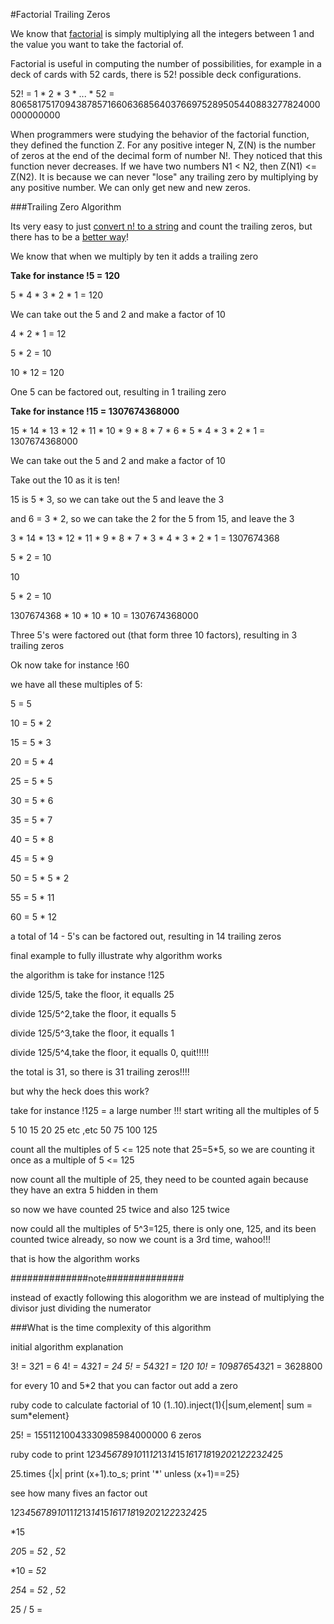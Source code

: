 #Factorial Trailing Zeros

We know that [factorial](factorial_inject.rb) is simply multiplying all the integers between 1 and the value you want to take the factorial of.

Factorial is useful in computing the number of possibilities, for example in a deck of cards with 52 cards, there is 52! possible deck configurations.  

52! = 1 * 2 * 3 * ... * 52 = 
80658175170943878571660636856403766975289505440883277824000000000000

When programmers were studying the behavior of the factorial function, they defined the function Z. For any positive integer N, Z(N) is the number of zeros at the end of the decimal form of number N!. They noticed that this function never decreases. If we have two numbers N1 < N2, then Z(N1) <= Z(N2). It is because we can never "lose" any trailing zero by multiplying by any positive number. We can only get new and new zeros.

###Trailing Zero Algorithm

Its very easy to just [convert n! to a string](trailing_zeros_simple.rb) and count the trailing zeros, but there has to be a [better way](trailing_zeros.rb)! 

We know that when we multiply by ten it adds a trailing zero

**Take for instance !5 = 120**

5 * 4 * 3 * 2 * 1 = 120

We can take out the 5 and 2 and make a factor of 10

4 * 2 * 1 = 12

5 * 2 = 10

10 * 12 = 120

One 5 can be factored out, resulting in 1 trailing zero

**Take for instance !15 = 1307674368000**

15 * 14 * 13 * 12 * 11 * 10 * 9 * 8 * 7 * 6 * 5 * 4 * 3 * 2 * 1 = 1307674368000

We can take out the 5 and 2 and make a factor of 10

Take out the 10 as it is ten!

15 is 5 * 3, so we can take out the 5 and leave the 3

and 6 = 3 * 2, so we can take the 2 for the 5 from 15, and leave the 3

3 * 14 * 13 * 12 * 11 * 9 * 8 * 7 * 3 * 4 * 3 * 2 * 1 = 1307674368

5 * 2 = 10

10

5 * 2 = 10

1307674368 * 10 * 10 * 10 = 1307674368000

Three 5's were factored out (that form three 10 factors), resulting in 3 trailing zeros


Ok now take for instance !60

we have all these multiples of 5:

5  = 5

10 = 5 * 2

15 = 5 * 3

20 = 5 * 4

25 = 5 * 5

30 = 5 * 6

35 = 5 * 7

40 = 5 * 8

45 = 5 * 9

50 = 5 * 5 * 2

55 = 5 * 11

60 = 5 * 12

a total of 14 - 5's can be factored out, resulting in 14 trailing zeros



final example to fully illustrate why algorithm works

the algorithm is take for instance !125

divide 125/5, take the floor, it equalls 25

divide 125/5^2,take the floor, it equalls 5

divide 125/5^3,take the floor, it equalls 1

divide 125/5^4,take the floor, it equalls 0, quit!!!!!

the total is 31, so there is 31 trailing zeros!!!!




but why the heck does this work?

take for instance !125 = a large number !!!
start writing all the multiples of 5

5
10
15
20
25
etc ,etc
50
75
100
125

count all the multiples of 5 <= 125
note that 25=5*5, so we are counting it once as a multiple of 5 <= 125

now count all the multiple of 25, they need to be counted again because
they have an extra 5 hidden in them

so now we have counted 25 twice and also 125 twice

now could all the multiples of 5^3=125, there is only one, 125, and its
been counted twice already, so now we count is a 3rd time, wahoo!!!

that is how the algorithm works







##############note##############

instead of exactly following this alogorithm we are instead of multiplying the divisor just dividing the numerator









###What is the time complexity of this algorithm














initial algorithm explanation

3! = 3*2*1 = 6
4! = 4*3*2*1 = 24
5! = 5*4*3*2*1 = 120
10! = 10*9*8*7*6*5*4*3*2*1 = 3628800

for every 10 and 5*2 that you can factor out add a zero

ruby code to calculate factorial of 10
(1..10).inject(1){|sum,element| sum = sum*element}

25! = 15511210043330985984000000
6 zeros

ruby code to print 1*2*3*4*5*6*7*8*9*10*11*12*13*14*15*16*17*18*19*20*21*22*23*24*25

25.times {|x| print (x+1).to_s; print '*' unless (x+1)==25}

see how many fives an factor out

1*2*3*4*5*6*7*8*9*10*11*12*13*14*15*16*17*18*19*20*21*22*23*24*25




*15

*20*5 = *5*2 , *5*2

*10 = *5*2

*25*4 = *5*2 , *5*2


25 / 5 =

